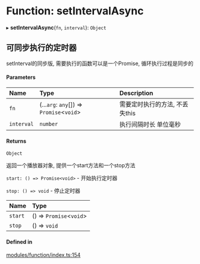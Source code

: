 # Function: setIntervalAsync

▸ **setIntervalAsync**(`fn`, `interval`): `Object`

## 可同步执行的定时器
setInterval的同步版, 需要执行的函数可以是一个Promise, 循环执行过程是同步的

#### Parameters

| Name | Type | Description |
| :------ | :------ | :------ |
| `fn` | (...`arg`: `any`[]) => `Promise`<`void`\> | 需要定时执行的方法, 不丢失this |
| `interval` | `number` | 执行间隔时长 单位毫秒 |

#### Returns

`Object`

返回一个播放器对象, 提供一个start方法和一个stop方法

`start: () => Promise<void>` - 开始执行定时器

`stop: () => void` - 停止定时器

| Name | Type |
| :------ | :------ |
| `start` | () => `Promise`<`void`\> |
| `stop` | () => `void` |

#### Defined in

[modules/function/index.ts:154](https://github.com/hacxy/tianjie/blob/4e0d707/src/modules/function/index.ts#L154)
